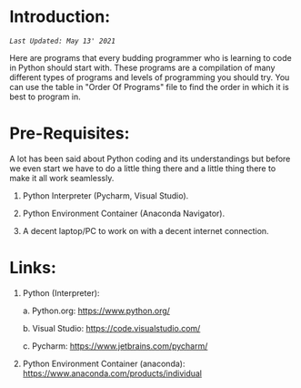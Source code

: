 # Introduction:
_`Last Updated: May 13' 2021`_

Here are programs that every budding programmer who is learning to code in Python should start with. These programs are a compilation of many different types of programs and levels of programming you should try. You can use the table in "Order Of Programs" file to find the order in which it is best to program in.

# Pre-Requisites:
A lot has been said about Python coding and its understandings but before we even start we have to do a little thing there and a little thing there to make it all work seamlessly.

1. Python Interpreter (Pycharm, Visual Studio).

2. Python Environment Container (Anaconda Navigator).

3. A decent laptop/PC to work on with a decent internet connection.

# Links:
1. Python (Interpreter):

    a. Python.org: https://www.python.org/

    b. Visual Studio: https://code.visualstudio.com/

    c. Pycharm: https://www.jetbrains.com/pycharm/

2. Python Environment Container (anaconda): https://www.anaconda.com/products/individual